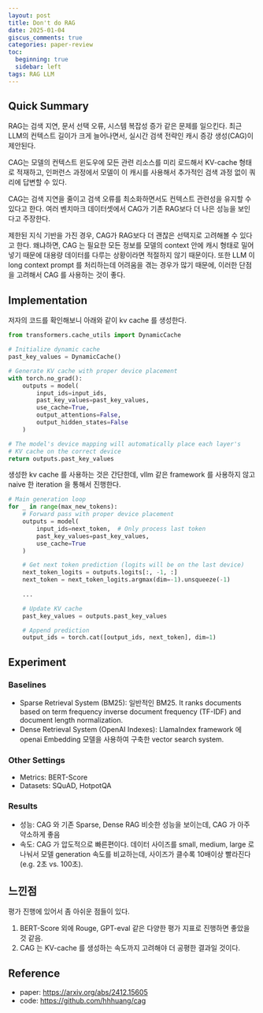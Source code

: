```yaml
---
layout: post
title: Don't do RAG
date: 2025-01-04
giscus_comments: true
categories: paper-review
toc:
  beginning: true
  sidebar: left
tags: RAG LLM
---
```


## Quick Summary

RAG는 검색 지연, 문서 선택 오류, 시스템 복잡성 증가 같은 문제를 일으킨다. 최근 LLM의 컨텍스트 길이가 크게 늘어나면서, 실시간 검색 전략인 캐시 증강 생성(CAG)이 제안된다. 

CAG는 모델의 컨텍스트 윈도우에 모든 관련 리소스를 미리 로드해서 KV-cache 형태로 적재하고, 인퍼런스 과정에서 모델이 이 캐시를 사용해서 추가적인 검색 과정 없이 쿼리에 답변할 수 있다. 

CAG는 검색 지연을 줄이고 검색 오류를 최소화하면서도 컨텍스트 관련성을 유지할 수 있다고 한다. 여러 벤치마크 데이터셋에서 CAG가 기존 RAG보다 더 나은 성능을 보인다고 주장한다. 

제한된 지식 기반을 가진 경우, CAG가 RAG보다 더 괜찮은 선택지로 고려해볼 수 있다고 한다. 왜냐하면, CAG 는 필요한 모든 정보를 모델의 context 안에 캐시 형태로 밀어 넣기 때문에 대용량 데이터를 다루는 상황이라면 적절하지 않기 때문이다. 또한 LLM 이 long context prompt 를 처리하는데 어려움을 겪는 경우가 많기 때문에, 이러한 단점을 고려해서 CAG 를 사용하는 것이 좋다.


## Implementation

저자의 코드를 확인해보니 아래와 같이 kv cache 를 생성한다.

```python
from transformers.cache_utils import DynamicCache

# Initialize dynamic cache
past_key_values = DynamicCache()

# Generate KV cache with proper device placement
with torch.no_grad():
    outputs = model(
        input_ids=input_ids,
        past_key_values=past_key_values,
        use_cache=True,
        output_attentions=False,
        output_hidden_states=False
    )

# The model's device mapping will automatically place each layer's
# KV cache on the correct device
return outputs.past_key_values
```

생성한 kv cache 를 사용하는 것은 간단한데, vllm 같은 framework 를 사용하지 않고 naive 한 iteration 을 통해서 진행한다. 

```python
# Main generation loop
for _ in range(max_new_tokens):
    # Forward pass with proper device placement
    outputs = model(
        input_ids=next_token,  # Only process last token
        past_key_values=past_key_values,
        use_cache=True
    )

    # Get next token prediction (logits will be on the last device)
    next_token_logits = outputs.logits[:, -1, :]
    next_token = next_token_logits.argmax(dim=-1).unsqueeze(-1)
    
    ...

    # Update KV cache
    past_key_values = outputs.past_key_values

    # Append prediction
    output_ids = torch.cat([output_ids, next_token], dim=1)
```


## Experiment

### Baselines

- Sparse Retrieval System (BM25): 일반적인 BM25. It ranks documents based on term frequency inverse document frequency (TF-IDF) and document length normalization.
-  Dense Retrieval System (OpenAI Indexes): LlamaIndex framework 에 openai Embedding 모델을 사용하여 구축한 vector search system.

### Other Settings

- Metrics: BERT-Score
- Datasets: SQuAD, HotpotQA


### Results

- 성능: CAG 와 기존 Sparse, Dense RAG 비슷한 성능을 보이는데, CAG 가 아주 약소하게 좋음
- 속도: CAG 가 압도적으로 빠른편이다. 데이터 사이즈를 small, medium, large 로 나눠서 모델 generation 속도를 비교하는데, 사이즈가 클수록 10배이상 빨라진다 (e.g. 2초 vs. 100초).

## 느낀점

평가 진행에 있어서 좀 아쉬운 점들이 있다.

1. BERT-Score 외에 Rouge, GPT-eval 같은 다양한 평가 지표로 진행하면 좋았을 것 같음.
2. CAG 는 KV-cache 를 생성하는 속도까지 고려해야 더 공평한 결과일 것이다.

## Reference

- paper: https://arxiv.org/abs/2412.15605
- code: https://github.com/hhhuang/cag